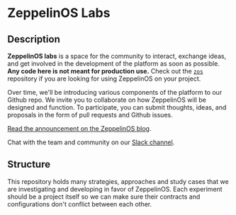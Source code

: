 # ZeppelinOS Labs

## Description

**ZeppelinOS labs** is a space for the community to interact, exchange ideas, and get involved in the development of the platform as soon as possible. **Any code here is not meant for production use.** Check out the [`zos`](https://github.com/zeppelinos/zos) repository if you are looking for using ZeppelinOS on your project.

Over time, we'll be introducing various components of the platform to our Github repo. We invite you to collaborate on how ZeppelinOS will be designed and function. To participate, you can submit thoughts, ideas, and proposals in the form of pull requests and Github issues.

[Read the announcement on the ZeppelinOS blog](https://blog.zeppelinos.org/announcing-zeppelin_os-labs/).

Chat with the team and community on our [Slack channel](https://slack.openzeppelin.org/).

## Structure

This repository holds many strategies, approaches and study cases that we are investigating and developing in favor of ZeppelinOS. Each experiment should be a project itself so we can make sure their contracts and configurations don't conflict between each other.
 
